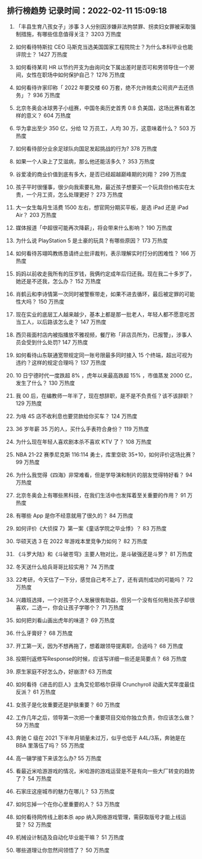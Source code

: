
## 排行榜趋势 记录时间：2022-02-11 15:09:18
  
  1. 「丰县生育八孩女子」涉事 3 人分别因涉嫌非法拘禁罪、拐卖妇女罪被采取强制措施，有哪些信息值得关注？ 3203 万热度
    
  2. 如何看待特斯拉 CEO 马斯克当选美国国家工程院院士？为什么本科毕业也能评院士？ 1427 万热度
    
  3. 如何看待某司 HR 以节约开支为由询问女下属出差时是否可和男领导住一个房间，女性在职场中如何保护自己？ 1276 万热度
    
  4. 如何看待许家印称「 2022 年要交楼 60 万套，绝不允许贱卖公司资产去还债务」？ 936 万热度
    
  5. 北京冬奥会冰球男子小组赛，中国冬奥历史首秀 0:8 负美国，这场比赛有着怎样的意义？ 604 万热度
    
  6. 华为拿出至少 350 亿，分给 12 万员工，人均 30 万，这意味着什么？ 503 万热度
    
  7. 如何看待部分业余足球队向国足发起挑战的行为? 378 万热度
    
  8. 如果一个人染上了艾滋病，那么他还能活多久？ 353 万热度
    
  9. 谷爱凌的商业价值到底有多大，是否已经超越巅峰期的刘翔？ 299 万热度
    
  10. 孩子平时很懂事，很少向我索要礼物，最近孩子想要买一个玩具但价格实在太贵，一个月工资，怎么处理更好？ 273 万热度
    
  11. 大一女生每月生活费 1500 左右，想官网分期买平板，是选 iPad 还是 iPad Air？ 203 万热度
    
  12. 媒体报道「中超很可能再次降薪」，将会带来什么影响？ 190 万热度
    
  13. 为什么说 PlayStation 5 是土豪的玩具？有哪些原因？ 173 万热度
    
  14. 如何看待苏翊鸣教练恳请终止批评裁判，表示理解实时打分的困难性？ 166 万热度
    
  15. 妈妈以前收走我所有的压岁钱，我俩约定成年后归还我。现在我二十多岁了，她还是不还我，怎么办？ 152 万热度
    
  16. 肖鹤云和李诗情第一次同时被警察带走，如果不进去循环，最后被定罪的可能性大吗？ 150 万热度
    
  17. 现在实业的底层工人越来越少，基本上都是那一批老人，年轻人都不愿意吃苦当工人，以后路该怎么走？ 147 万热度
    
  18. 西贝莜面村店内被指播放不雅视频，餐厅称「非店员所为，已报警」，涉事人员会受到什么处罚? 147 万热度
    
  19. 如何看待山东联通宽带规定同一账号限最多同时接入 15 个终端，超出可视为违约？这样的规定合理吗？ 137 万热度
    
  20. 10 日宁德时代一度跌超 8% ，虎年以来最高跌超 15% ，市值蒸发 2000 亿，发生了什么？ 130 万热度
    
  21. 我 00 后，在编教师一年半了，现在想辞职，是不是不负责任？该不该辞职？ 129 万热度
    
  22. 为啥 4S 店不收利息也要贷款给你买车？ 124 万热度
    
  23. 36 岁年薪 35 万的人，买什么手表符合身份？ 119 万热度
    
  24. 为什么现在年轻人喜欢剧本杀不喜欢 KTV 了？ 108 万热度
    
  25. NBA 21-22 赛季尼克斯 116:114 勇士，库里空砍 35+10，如何评价这场比赛？ 99 万热度
    
  26. 为什么我觉得《四海》非常难看，但是学导演和制片的朋友觉得特好看？ 94 万热度
    
  27. 北京冬奥会上有哪些黑科技，在我们生活中也发挥着至关重要的作用？ 91 万热度
    
  28. 有哪些 App 是你不经意就用了很久的？ 84 万热度
    
  29. 如何评价《大侦探 7》第一案《童话学院之毕业悸》？ 83 万热度
    
  30. 华硕天选 3 在 2022 年游戏本里竞争力如何？ 82 万热度
    
  31. 《斗罗大陆》和《斗破苍穹》主要人物对比，是斗破强还是斗罗？ 81 万热度
    
  32. 冬天送什么给兵哥哥比较实用？ 74 万热度
    
  33. 22考研，今天估了一下分，感觉自己考不上了，还有调剂成功的可能吗？ 72 万热度
    
  34. 兴趣班选择，一个对孩子个人发展很有助益，但另一个没有任何用处孩子却很喜欢，二选一，你会让孩子学哪个？ 71 万热度
    
  35. 如何把刘看山画出虎年的味道？ 69 万热度
    
  36. 什么牙膏好？ 68 万热度
    
  37. 开工第一天，因为不想再拖了，想着跟领导提离职，合适吗？ 68 万热度
    
  38. 投期刊返修写Response的时候，应该写详细一些还是简要点？ 68 万热度
    
  39. 原生家庭不好怎么办，好崩溃? 63 万热度
    
  40. 如何看待《进击的巨人》主角艾伦耶格尔获得 Crunchyroll 动画大奖年度最佳反派？ 61 万热度
    
  41. 女孩子是化妆重要还是护肤重要？ 60 万热度
    
  42. 工作几年之后，领导第一次把一个重要项目交给你独立负责，你应该怎么做？ 59 万热度
    
  43. 奔驰 C 级在 2021 下半年月销量未过万，似乎也低于 A4L/3系，奔驰是在 BBA 里落伍了吗？ 55 万热度
    
  44. 高一辍学接下来该怎么办? 55 万热度
    
  45. 看最近米哈游游戏的情况，米哈游的游戏运营是不是有向一些大厂转变的趋势了？ 54 万热度
    
  46. 石家庄这座城市的魅力在哪儿？ 53 万热度
    
  47. 如何忘掉一个在你心里重要的人？ 53 万热度
    
  48. 如何看待网传线上剧本杀 app 纳入网络游戏管理，需获取版号才能上线运营？ 52 万热度
    
  49. 机械设计制造及自动化毕业能干嘛？ 51 万热度
    
  50. 哪些道理让你忽然间领悟了？ 50 万热度
    